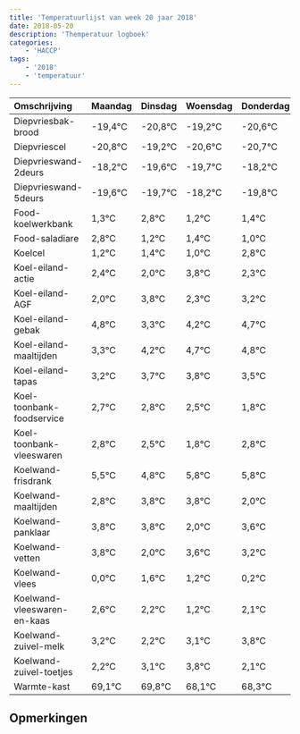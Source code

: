```yaml
---
title: 'Temperatuurlijst van week 20 jaar 2018'
date: 2018-05-20
description: 'Themperatuur logboek'
categories:
    - 'HACCP'
tags:
    - '2018'
    - 'temperatuur'
---
```

|Omschrijving|Maandag|Dinsdag|Woensdag|Donderdag|Vrijdag|Zaterdag|Zondag|
|:---|:---|:---|:---|:---|:---|:---|:---|
|Diepvriesbak-brood|-19,4°C|-20,8°C|-19,2°C|-20,6°C|-20,7°C|-19,2°C|-20,8°C|
|Diepvriescel|-20,8°C|-19,2°C|-20,6°C|-20,7°C|-19,2°C|-20,8°C|-20,6°C|
|Diepvrieswand-2deurs|-18,2°C|-19,6°C|-19,7°C|-18,2°C|-19,8°C|-19,6°C|-20,0°C|
|Diepvrieswand-5deurs|-19,6°C|-19,7°C|-18,2°C|-19,8°C|-19,6°C|-20,0°C|-18,2°C|
|Food-koelwerkbank|1,3°C|2,8°C|1,2°C|1,4°C|1,0°C|2,8°C|1,3°C|
|Food-saladiare|2,8°C|1,2°C|1,4°C|1,0°C|2,8°C|1,3°C|2,2°C|
|Koelcel|1,2°C|1,4°C|1,0°C|2,8°C|1,3°C|2,2°C|2,7°C|
|Koel-eiland-actie|2,4°C|2,0°C|3,8°C|2,3°C|3,2°C|3,7°C|3,8°C|
|Koel-eiland-AGF|2,0°C|3,8°C|2,3°C|3,2°C|3,7°C|3,8°C|3,5°C|
|Koel-eiland-gebak|4,8°C|3,3°C|4,2°C|4,7°C|4,8°C|4,5°C|3,8°C|
|Koel-eiland-maaltijden|3,3°C|4,2°C|4,7°C|4,8°C|4,5°C|3,8°C|4,8°C|
|Koel-eiland-tapas|3,2°C|3,7°C|3,8°C|3,5°C|2,8°C|3,8°C|3,8°C|
|Koel-toonbank-foodservice|2,7°C|2,8°C|2,5°C|1,8°C|2,8°C|2,8°C|1,0°C|
|Koel-toonbank-vleeswaren|2,8°C|2,5°C|1,8°C|2,8°C|2,8°C|1,0°C|2,6°C|
|Koelwand-frisdrank|5,5°C|4,8°C|5,8°C|5,8°C|4,0°C|5,6°C|5,2°C|
|Koelwand-maaltijden|2,8°C|3,8°C|3,8°C|2,0°C|3,6°C|3,2°C|2,2°C|
|Koelwand-panklaar|3,8°C|3,8°C|2,0°C|3,6°C|3,2°C|2,2°C|3,1°C|
|Koelwand-vetten|3,8°C|2,0°C|3,6°C|3,2°C|2,2°C|3,1°C|3,8°C|
|Koelwand-vlees|0,0°C|1,6°C|1,2°C|0,2°C|1,1°C|1,8°C|0,1°C|
|Koelwand-vleeswaren-en-kaas|2,6°C|2,2°C|1,2°C|2,1°C|2,8°C|1,1°C|1,3°C|
|Koelwand-zuivel-melk|3,2°C|2,2°C|3,1°C|3,8°C|2,1°C|2,3°C|2,3°C|
|Koelwand-zuivel-toetjes|2,2°C|3,1°C|3,8°C|2,1°C|2,3°C|2,3°C|2,1°C|
|Warmte-kast|69,1°C|69,8°C|68,1°C|68,3°C|68,3°C|68,1°C|69,8°C|

## Opmerkingen


